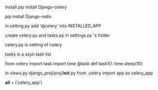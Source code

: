 install 
pip install Django-celery 

pip install Django-redis


in setting.py
  add 'djcelery' into INSTALLED_APP
 
 create celery.py and tasks.py in settings.py 's folder
 
 celery.py is setting of celery
 
 tasks is a asyn task list
 
 from celery import task
 import time
 @task
 def task1():
    time.sleep(10)
    
in views.py
django_proj/proj/__init__.py
from .celery import app as celery_app

__all__ = ('celery_app')
